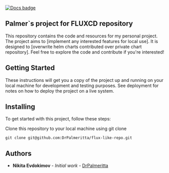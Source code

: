 [![Docs badge](https://img.shields.io/badge/docs-latest-brightgreen.svg)](https://fluxcd.io/)

## Palmer`s project for FLUXCD repository

This repository contains the code and resources for my personal project. The project aims to [implement any interested features for local use]. It is designed to [overwrite helm charts contributed over private chart repository]. Feel free to explore the code and contribute if you're interested!

## Getting Started

These instructions will get you a copy of the project up and running on your local machine for development and testing purposes. See deployment for notes on how to deploy the project on a live system.

## Installing

To get started with this project, follow these steps:

Clone this repository to your local machine using git clone

```
git clone git@github.com:DrPalmeritta/flux-like-repo.git
```

## Authors

* **Nikita Evdokimov** - *Initial work* - [DrPalmeritta](https://github.com/DrPalmeritta)
